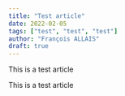```yaml
---
title: "Test article"
date: 2022-02-05
tags: ["test", "test", "test"]
author: "François ALLAIS"
draft: true
---
```


This is a test article
<!--more-->

This is a test article